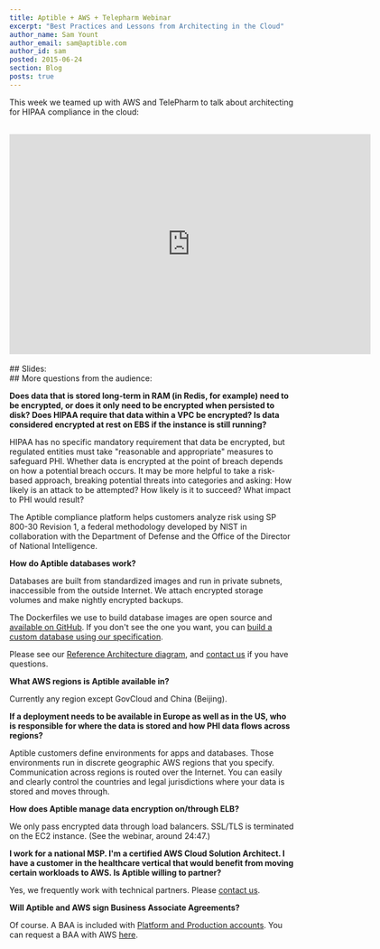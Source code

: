 ```yaml
---
title: Aptible + AWS + Telepharm Webinar
excerpt: "Best Practices and Lessons from Architecting in the Cloud"
author_name: Sam Yount
author_email: sam@aptible.com
author_id: sam
posted: 2015-06-24
section: Blog
posts: true
---
```

This week we teamed up with AWS and TelePharm to talk about architecting for HIPAA compliance in the cloud:
<br>
<br>
<iframe width="640" height="390" src="https://www.youtube.com/embed/Ehe_ZGaJ07M" frameborder="0" allowfullscreen></iframe>
<br>
<br>
## Slides:
<script async class="speakerdeck-embed" data-id="ebecf172377c408cb949f2eab05cc520" data-ratio="1.77777777777778" src="//speakerdeck.com/assets/embed.js"></script>
<br>
## More questions from the audience:

**Does data that is stored long-term in RAM (in Redis, for example) need to be encrypted, or does it only need to be encrypted when persisted to disk? Does HIPAA require that data within a VPC be encrypted? Is data considered encrypted at rest on EBS if the instance is still running?**

HIPAA has no specific mandatory requirement that data be encrypted, but regulated entities must take "reasonable and appropriate" measures to safeguard PHI. Whether data is encrypted at the point of breach depends on how a potential breach occurs. It may be more helpful to take a risk-based approach, breaking potential threats into categories and asking: How likely is an attack to be attempted? How likely is it to succeed? What impact to PHI would result?

The Aptible compliance platform helps customers analyze risk using SP 800-30 Revision 1, a federal methodology developed by NIST in collaboration with the Department of Defense and the Office of the Director of National Intelligence.

**How do Aptible databases work?**

Databases are built from standardized images and run in private subnets, inaccessible from the outside Internet. We attach encrypted storage volumes and make nightly encrypted backups.

The Dockerfiles we use to build database images are open source and [available on GitHub](https://github.com/aptible). If you don't see the one you want, you can [build a custom database using our specification](/support/topics/paas/deploy-custom-database/).

Please see our [Reference Architecture diagram](/resources/enclave-reference-architecture-and-division-of-responsibilities), and [contact us](https://www.aptible.com/company/contact/) if you have questions.

**What AWS regions is Aptible available in?**

Currently any region except GovCloud and China (Beijing).

**If a deployment needs to be available in Europe as well as in the US, who is responsible for where the data is stored and how PHI data flows across regions?**

Aptible customers define environments for apps and databases. Those environments run in discrete geographic AWS regions that you specify. Communication across regions is routed over the Internet. You can easily and clearly control the countries and legal jurisdictions where your data is stored and moves through.

**How does Aptible manage data encryption on/through ELB?**

We only pass encrypted data through load balancers. SSL/TLS is terminated on the EC2 instance. (See the webinar, around 24:47.)

**I work for a national MSP. I'm a certified AWS Cloud Solution Architect. I have a customer in the healthcare vertical that would benefit from moving certain workloads to AWS. Is Aptible willing to partner?**

Yes, we frequently work with technical partners. Please [contact us](https://www.aptible.com/company/contact/).

**Will Aptible and AWS sign Business Associate Agreements?**

Of course. A BAA is included with [Platform and Production accounts](/pricing/). You can request a BAA with AWS [here](http://aws.amazon.com/compliance/).
